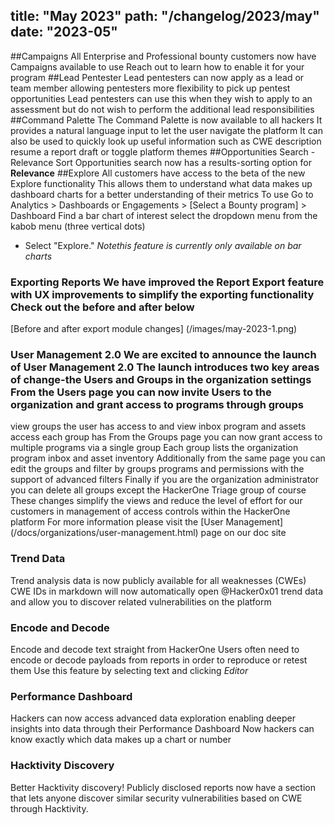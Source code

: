 title: "May 2023"
path: "/changelog/2023/may"
date: "2023-05"
-
##Campaigns All Enterprise and Professional bounty customers now have Campaigns available to use
Reach out to learn how to enable it for your program
##Lead Pentester
Lead pentesters can now apply as a lead or team member allowing pentesters more flexibility to pick up pentest opportunities 
Lead pentesters can use this when they wish to apply to an assessment but do not wish to perform the additional lead responsibilities
##Command Palette
The Command Palette is now available to all hackers
It provides a natural language input to let the user navigate the platform
It can also be used to quickly look up useful information such as CWE description
resume a report draft or toggle platform themes 
##Opportunities Search - Relevance Sort
Opportunities search now has a results-sorting option for **Relevance**
##Explore All customers have access to the beta of the new Explore functionality
This allows them to understand what data makes up dashboard charts for a better understanding of their metrics 
To use Go to Analytics > Dashboards or Engagements >
[Select a Bounty program] > Dashboard
Find a bar chart of interest select the dropdown menu from the kabob menu (three vertical dots) 
* Select "Explore." 
*Notethis feature is currently only available on bar charts*
### Exporting Reports We have  improved the Report Export feature with UX improvements to simplify the exporting functionality Check out the before and after below
[Before and after export module changes]
 (/images/may-2023-1.png)
### User Management 2.0 We are excited to announce the launch of User Management 2.0 The launch introduces two key areas of change-the Users and Groups in the organization settings From the Users page you can now invite Users to the organization and grant access to programs through groups
view groups the user has access to
and view inbox
program and assets access each group has
From the Groups page you can now grant access to multiple programs via a single group Each group lists the organization program inbox
and asset inventory Additionally from the same page
you can edit the groups and filter by groups programs
and permissions with the support of advanced filters 
Finally if you are the organization administrator
you can delete all groups except the HackerOne Triage group of course
These changes simplify the views and reduce the level of effort for our customers in management of access controls within the HackerOne platform
For more information please visit the 
[User Management]
(/docs/organizations/user-management.html)
page on our doc site
### Trend Data 
Trend analysis data is now publicly available for all weaknesses (CWEs)
CWE IDs in markdown will now automatically open @Hacker0x01 trend data and allow you to discover related vulnerabilities on the platform
### Encode and Decode
Encode and decode text straight from HackerOne
Users often need to encode or decode payloads from reports in order to reproduce or retest them Use this feature by selecting text and clicking 
*Editor*
### Performance Dashboard
Hackers can now access advanced data exploration
enabling deeper insights into data through their Performance Dashboard
Now hackers can know exactly which data makes up a chart or number 
### Hacktivity Discovery
Better Hacktivity discovery! 
Publicly disclosed reports now have a section that lets anyone discover similar security vulnerabilities based on CWE through Hacktivity.
